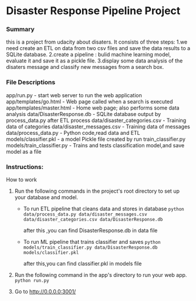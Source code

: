 # Disaster Response Pipeline Project

### Summary
this is a project from udacity about disaters. It consists of three steps:
1.we need create an ETL on data from two csv files and save the data results to a SQLite database. 
2.create a pipeline : bulid machine learning model, evaluate it and save it as a pickle file. 
3.display some data analysis of the disaters message and classify new messages from a search box.

### File Descriptions
app/run.py - start web server to run the web application
app/templates/go.html - Web page called when a search is executed
app/templates/master.html - Home web page; also performs some data analysis
data/DisasterResponse.db - SQLite database output by process_data.py after ETL process
data/disaster_categories.csv - Training data of categories
data/disaster_messages.csv - Training data of messages
data/process_data.py - Python code,read data and ETL
models/classifier.pkl - a model Pickle file created by run train_classifier.py
models/train_classifier.py - Trains and tests classification model,and save model as a file

### Instructions:
How to work
1. Run the following commands in the project's root directory to set up your database and model.

    - To run ETL pipeline that cleans data and stores in database
        `python data/process_data.py data/disaster_messages.csv data/disaster_categories.csv data/DisasterResponse.db`
        
       after this ,you can find DisasterResponse.db in data file
    - To run ML pipeline that trains classifier and saves
        `python models/train_classifier.py data/DisasterResponse.db models/classifier.pkl`
        
        after this,you can find classifier.pkl in models file

2. Run the following command in the app's directory to run your web app.
    `python run.py`

3. Go to http://0.0.0.0:3001/

